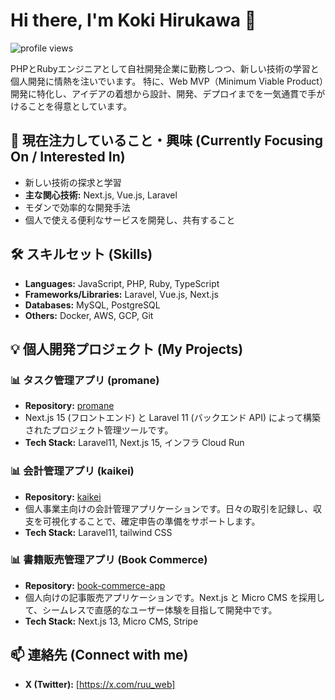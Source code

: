 # Hi there, I'm Koki Hirukawa 👋

<p align="left"> <img src="https://komarev.com/ghpvc/?username=ruu2023&label=Profile%20views&color=0e75b6&style=flat" alt="profile views" /> </p>

PHPとRubyエンジニアとして自社開発企業に勤務しつつ、新しい技術の学習と個人開発に情熱を注いでいます。
特に、Web MVP（Minimum Viable Product）開発に特化し、アイデアの着想から設計、開発、デプロイまでを一気通貫で手がけることを得意としています。

## 🚀 現在注力していること・興味 (Currently Focusing On / Interested In)

-   新しい技術の探求と学習
-   **主な関心技術:** Next.js, Vue.js, Laravel
-   モダンで効率的な開発手法
-   個人で使える便利なサービスを開発し、共有すること

## 🛠️ スキルセット (Skills)

-   **Languages:** JavaScript, PHP, Ruby, TypeScript
-   **Frameworks/Libraries:** Laravel, Vue.js, Next.js
-   **Databases:** MySQL, PostgreSQL
-   **Others:** Docker, AWS, GCP, Git

## 💡 個人開発プロジェクト (My Projects)

### 📊 タスク管理アプリ (promane)
-   **Repository:** [promane](https://github.com/ruu2023/promane)
-   Next.js 15 (フロントエンド) と Laravel 11 (バックエンド API) によって構築されたプロジェクト管理ツールです。
-   **Tech Stack:** Laravel11, Next.js 15, インフラ Cloud Run

### 📊 会計管理アプリ (kaikei)
-   **Repository:** [kaikei](https://github.com/ruu2023/kaikei)
-   個人事業主向けの会計管理アプリケーションです。日々の取引を記録し、収支を可視化することで、確定申告の準備をサポートします。
-   **Tech Stack:** Laravel11, tailwind CSS

### 📊 書籍販売管理アプリ (Book Commerce)
-   **Repository:** [book-commerce-app](https://github.com/ruu2023/book-commerce-app)
-   個人向けの記事販売アプリケーションです。Next.js と Micro CMS を採用して、シームレスで直感的なユーザー体験を目指して開発中です。
-   **Tech Stack:** Next.js 13, Micro CMS, Stripe


## 📫 連絡先 (Connect with me)

-   **X (Twitter):** [https://x.com/ruu_web]
